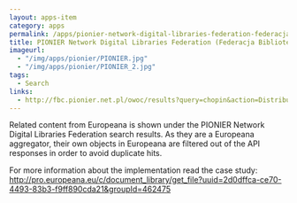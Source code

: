 ```yaml
---
layout: apps-item
category: apps
permalink: /apps/pionier-network-digital-libraries-federation-federacja-bibliotek-cyfrowych---europeana-search-api
title: PIONIER Network Digital Libraries Federation (Federacja Bibliotek Cyfrowych) - Europeana search (API)
imageurl:
  - "/img/apps/pionier/PIONIER.jpg"
  - "/img/apps/pionier/PIONIER_2.jpg"
tags:
  - Search
links:
  - http://fbc.pionier.net.pl/owoc/results?query=chopin&action=DistributedSearchAction
---
```


Related content from Europeana is shown under the PIONIER Network Digital Libraries Federation search results. As they are a Europeana aggregator, their own objects in Europeana are filtered out of the API responses in order to avoid duplicate hits.

For more information about the implementation read the case study: http://pro.europeana.eu/c/document_library/get_file?uuid=2d0dffca-ce70-4493-83b3-f9ff890cda21&groupId=462475
